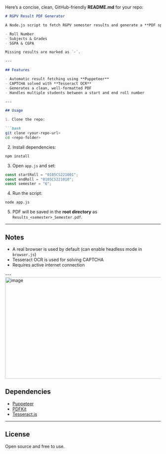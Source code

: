 Here’s a concise, clean, GitHub-friendly **README.md** for your repo:

````markdown
# RGPV Result PDF Generator

A Node.js script to fetch RGPV semester results and generate a **PDF spreadsheet** with:

- Roll Number  
- Subjects & Grades  
- SGPA & CGPA  

Missing results are marked as `-`.

---

## Features

- Automatic result fetching using **Puppeteer**  
- CAPTCHA solved with **Tesseract OCR**  
- Generates a clean, well-formatted PDF  
- Handles multiple students between a start and end roll number  

---

## Usage

1. Clone the repo:

```bash
git clone <your-repo-url>
cd <repo-folder>
````

2. Install dependencies:

```bash
npm install
```

3. Open `app.js` and set:

```js
const startRoll = "0105CS221001";
const endRoll = "0105CS221010";
const semester = "6";
```

4. Run the script:

```bash
node app.js
```

5. PDF will be saved in the **root directory** as `Results_<semester>_Semester.pdf`.

---

## Notes

* A real browser is used by default (can enable headless mode in `browser.js`)
* Tesseract OCR is used for solving CAPTCHA
* Requires active internet connection

---<img width="980" height="329" alt="image" src="https://github.com/user-attachments/assets/2ad4ca97-ee59-4977-84fb-e27e001d6048" />


## Dependencies

* [Puppeteer](https://www.npmjs.com/package/puppeteer)
* [PDFKit](https://www.npmjs.com/package/pdfkit)
* [Tesseract.js](https://www.npmjs.com/package/tesseract.js)

---

## License

Open source and free to use.


